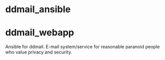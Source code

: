 # ddmail_ansible
# ddmail_webapp
Ansible for ddmail. E-mail system/service for reasonable paranoid people who value privacy and security.
